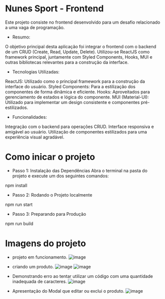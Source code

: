 # Nunes Sport - Frontend
Este projeto consiste no frontend desenvolvido para um desafio relacionado a uma vaga de programação.

- Resumo:

O objetivo principal desta aplicação foi integrar o frontend com o backend de um CRUD (Create, Read, Update, Delete). Utilizou-se ReactJS como framework principal, juntamente com Styled Components, Hooks, MUI e outras bibliotecas relevantes para a construção da interface.

- Tecnologias Utilizadas:

ReactJS: Utilizado como o principal framework para a construção da interface do usuário.
Styled Components: Para a estilização dos componentes de forma dinâmica e eficiente.
Hooks: Aproveitados para gerenciamento de estados e lógica do componente.
MUI (Material-UI): Utilizado para implementar um design consistente e componentes pré-estilizados.

- Funcionalidades:

Integração com o backend para operações CRUD.
Interface responsiva e amigável ao usuário.
Utilização de componentes estilizados para uma experiência visual agradável.

# Como inicar o projeto

- Passo 1: Instalação das Dependências
Abra o terminal na pasta do projeto e execute um dos seguintes comandos:

npm install

- Passo 2: Rodando o Projeto localmente

npm run start

- Passo 3: Preparando para Produção

npm run build

# Imagens do projeto

- projeto em funcionamento.
![image](https://github.com/Pedro-Marques-Santos/frontend-nunes-sport/assets/104912054/59197953-e615-48dc-9b3b-7232e0e321ac)

- criando um produto.
![image](https://github.com/Pedro-Marques-Santos/frontend-nunes-sport/assets/104912054/5ed5b03d-a0ea-4828-b787-ddec5ffe3c0f)
![image](https://github.com/Pedro-Marques-Santos/frontend-nunes-sport/assets/104912054/a2c2c126-7714-446d-bdb5-393ad0371340)

- Demonstrando erro ao tentar utilizar um código com uma quantidade inadequada de caracteres.
![image](https://github.com/Pedro-Marques-Santos/frontend-nunes-sport/assets/104912054/9f1316d0-9a25-4730-be8f-4d3b2408c581)

- Apresentação do Modal que editar ou exclui o produto.
![image](https://github.com/Pedro-Marques-Santos/frontend-nunes-sport/assets/104912054/c36f3082-8f14-49e3-937f-c05406a2e3eb)

